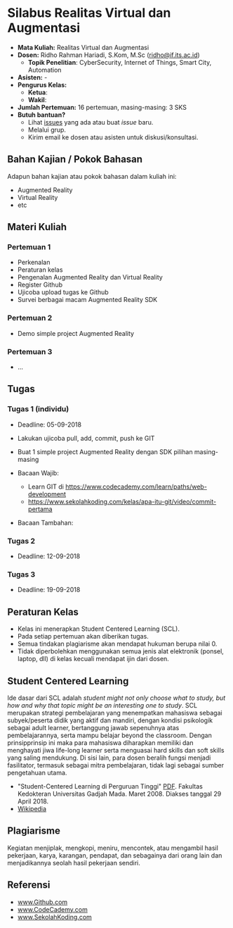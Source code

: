# Silabus Realitas Virtual dan Augmentasi

* **Mata Kuliah:** Realitas Virtual dan Augmentasi
* **Dosen:** Ridho Rahman Hariadi, S.Kom, M.Sc (ridho@if.its.ac.id)
   * **Topik Penelitian**: CyberSecurity, Internet of Things, Smart City, Automation
* **Asisten:** -
* **Pengurus Kelas:** 
   * **Ketua**: 
   * **Wakil**: 
* **Jumlah Pertemuan:** 16 pertemuan, masing-masing: 3 SKS
* **Butuh bantuan?**
   * Lihat [issues](https://github.com/2018-RealitasVirtualAugmentasi/2018-RealitasVirtualAugmentasi.github.io/issues) yang ada atau buat _issue_ baru.
   * Melalui grup.
   * Kirim email ke dosen atau asisten untuk diskusi/konsultasi.

## Bahan Kajian / Pokok Bahasan
Adapun bahan kajian atau pokok bahasan dalam kuliah ini:
* Augmented Reality
* Virtual Reality
* etc

## Materi Kuliah
### Pertemuan 1
* Perkenalan
* Peraturan kelas
* Pengenalan Augmented Reality dan Virtual Reality
* Register Github
* Ujicoba upload tugas ke Github
* Survei berbagai macam Augmented Reality SDK

### Pertemuan 2
* Demo simple project Augmented Reality

### Pertemuan 3
* ...

## Tugas
### Tugas 1 (individu)
* Deadline: 05-09-2018
* Lakukan ujicoba pull, add, commit, push ke GIT
* Buat 1 simple project Augmented Reality dengan SDK pilihan masing-masing

* Bacaan Wajib:
  * Learn GIT di https://www.codecademy.com/learn/paths/web-development
  * https://www.sekolahkoding.com/kelas/apa-itu-git/video/commit-pertama
* Bacaan Tambahan:

### Tugas 2
* Deadline: 12-09-2018

### Tugas 3
* Deadline: 19-09-2018

## Peraturan Kelas
* Kelas ini menerapkan Student Centered Learning (SCL).
* Pada setiap pertemuan akan diberikan tugas.
* Semua tindakan plagiarisme akan mendapat hukuman berupa nilai 0.
* Tidak diperbolehkan menggunakan semua jenis alat elektronik (ponsel, laptop, dll) di kelas kecuali mendapat ijin dari dosen.

## Student Centered Learning
Ide dasar dari SCL adalah _student might not only choose what to study, but how and why that topic might be an interesting one to study_.
SCL merupakan strategi pembelajaran yang menempatkan mahasiswa sebagai subyek/peserta didik yang aktif dan mandiri, dengan kondisi psikologik sebagai adult learner, bertanggung jawab sepenuhnya atas pembelajarannya, serta mampu belajar beyond the classroom. Dengan prinsipprinsip ini maka para mahasiswa diharapkan memiliki dan menghayati jiwa life-long learner serta menguasai hard skills dan soft skills yang saling mendukung. Di sisi lain, para dosen beralih fungsi menjadi fasilitator, termasuk sebagai mitra pembelajaran, tidak lagi sebagai sumber pengetahuan utama.

* "Student-Centered Learning di Perguruan Tinggi" [PDF](https://luk.staff.ugm.ac.id/mmp/Harsono/SCLdiPT.pdf). Fakultas Kedokteran Universitas Gadjah Mada. Maret 2008. Diakses tanggal 29 April 2018.
* [Wikipedia](https://id.wikipedia.org/wiki/Pembelajaran_berpusat_pada_siswa)

## Plagiarisme
Kegiatan menjiplak, mengkopi, meniru, mencontek, atau mengambil hasil pekerjaan, karya, karangan, pendapat, dan sebagainya dari orang lain dan menjadikannya seolah hasil pekerjaan sendiri. 

## Referensi
* www.Github.com
* www.CodeCademy.com
* www.SekolahKoding.com
